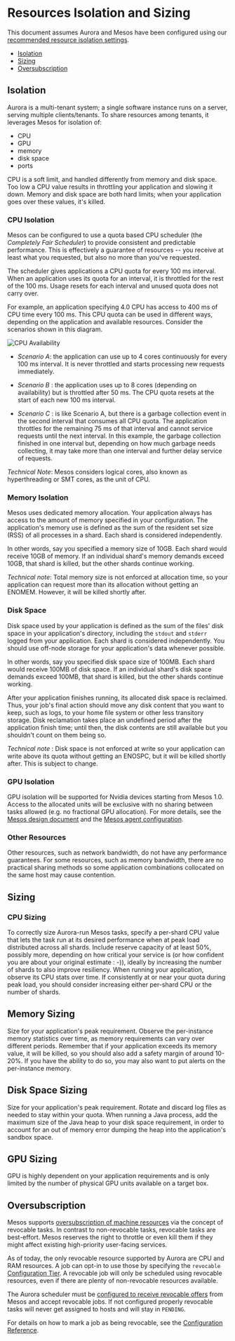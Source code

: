 Resources Isolation and Sizing
==============================

This document assumes Aurora and Mesos have been configured
using our [recommended resource isolation settings](../operations/configuration.md#resource-isolation).

- [Isolation](#isolation)
- [Sizing](#sizing)
- [Oversubscription](#oversubscription)


Isolation
---------

Aurora is a multi-tenant system; a single software instance runs on a
server, serving multiple clients/tenants. To share resources among
tenants, it leverages Mesos for isolation of:

* CPU
* GPU
* memory
* disk space
* ports

CPU is a soft limit, and handled differently from memory and disk space.
Too low a CPU value results in throttling your application and
slowing it down. Memory and disk space are both hard limits; when your
application goes over these values, it's killed.

### CPU Isolation

Mesos can be configured to use a quota based CPU scheduler (the *Completely*
*Fair Scheduler*) to provide consistent and predictable performance.
This is effectively a guarantee of resources -- you receive at least what
you requested, but also no more than you've requested.

The scheduler gives applications a CPU quota for every 100 ms interval.
When an application uses its quota for an interval, it is throttled for
the rest of the 100 ms. Usage resets for each interval and unused
quota does not carry over.

For example, an application specifying 4.0 CPU has access to 400 ms of
CPU time every 100 ms. This CPU quota can be used in different ways,
depending on the application and available resources. Consider the
scenarios shown in this diagram.

![CPU Availability](../images/CPUavailability.png)

* *Scenario A*: the application can use up to 4 cores continuously for
every 100 ms interval. It is never throttled and starts processing
new requests immediately.

* *Scenario B* : the application uses up to 8 cores (depending on
availability) but is throttled after 50 ms. The CPU quota resets at the
start of each new 100 ms interval.

* *Scenario C* : is like Scenario A, but there is a garbage collection
event in the second interval that consumes all CPU quota. The
application throttles for the remaining 75 ms of that interval and
cannot service requests until the next interval. In this example, the
garbage collection finished in one interval but, depending on how much
garbage needs collecting, it may take more than one interval and further
delay service of requests.

*Technical Note*: Mesos considers logical cores, also known as
hyperthreading or SMT cores, as the unit of CPU.

### Memory Isolation

Mesos uses dedicated memory allocation. Your application always has
access to the amount of memory specified in your configuration. The
application's memory use is defined as the sum of the resident set size
(RSS) of all processes in a shard. Each shard is considered
independently.

In other words, say you specified a memory size of 10GB. Each shard
would receive 10GB of memory. If an individual shard's memory demands
exceed 10GB, that shard is killed, but the other shards continue
working.

*Technical note*: Total memory size is not enforced at allocation time,
so your application can request more than its allocation without getting
an ENOMEM. However, it will be killed shortly after.

### Disk Space

Disk space used by your application is defined as the sum of the files'
disk space in your application's directory, including the `stdout` and
`stderr` logged from your application. Each shard is considered
independently. You should use off-node storage for your application's
data whenever possible.

In other words, say you specified disk space size of 100MB. Each shard
would receive 100MB of disk space. If an individual shard's disk space
demands exceed 100MB, that shard is killed, but the other shards
continue working.

After your application finishes running, its allocated disk space is
reclaimed. Thus, your job's final action should move any disk content
that you want to keep, such as logs, to your home file system or other
less transitory storage. Disk reclamation takes place an undefined
period after the application finish time; until then, the disk contents
are still available but you shouldn't count on them being so.

*Technical note* : Disk space is not enforced at write so your
application can write above its quota without getting an ENOSPC, but it
will be killed shortly after. This is subject to change.

### GPU Isolation

GPU isolation will be supported for Nvidia devices starting from Mesos 1.0.
Access to the allocated units will be exclusive with no sharing between tasks
allowed (e.g. no fractional GPU allocation). For more details, see the
[Mesos design document](https://docs.google.com/document/d/10GJ1A80x4nIEo8kfdeo9B11PIbS1xJrrB4Z373Ifkpo/edit#heading=h.w84lz7p4eexl)
and the [Mesos agent configuration](http://mesos.apache.org/documentation/latest/configuration/).

### Other Resources

Other resources, such as network bandwidth, do not have any performance
guarantees. For some resources, such as memory bandwidth, there are no
practical sharing methods so some application combinations collocated on
the same host may cause contention.


Sizing
-------

### CPU Sizing

To correctly size Aurora-run Mesos tasks, specify a per-shard CPU value
that lets the task run at its desired performance when at peak load
distributed across all shards. Include reserve capacity of at least 50%,
possibly more, depending on how critical your service is (or how
confident you are about your original estimate : -)), ideally by
increasing the number of shards to also improve resiliency. When running
your application, observe its CPU stats over time. If consistently at or
near your quota during peak load, you should consider increasing either
per-shard CPU or the number of shards.

## Memory Sizing

Size for your application's peak requirement. Observe the per-instance
memory statistics over time, as memory requirements can vary over
different periods. Remember that if your application exceeds its memory
value, it will be killed, so you should also add a safety margin of
around 10-20%. If you have the ability to do so, you may also want to
put alerts on the per-instance memory.

## Disk Space Sizing

Size for your application's peak requirement. Rotate and discard log
files as needed to stay within your quota. When running a Java process,
add the maximum size of the Java heap to your disk space requirement, in
order to account for an out of memory error dumping the heap
into the application's sandbox space.

## GPU Sizing

GPU is highly dependent on your application requirements and is only limited
by the number of physical GPU units available on a target box.


Oversubscription
----------------

Mesos supports [oversubscription of machine resources](http://mesos.apache.org/documentation/latest/oversubscription/)
via the concept of revocable tasks. In contrast to non-revocable tasks, revocable tasks are best-effort.
Mesos reserves the right to throttle or even kill them if they might affect existing high-priority
user-facing services.

As of today, the only revocable resource supported by Aurora are CPU and RAM resources. A job can
opt-in to use those by specifying the `revocable` [Configuration Tier](../features/multitenancy.md#configuration-tiers).
A revocable job will only be scheduled using revocable resources, even if there are plenty of
non-revocable resources available.

The Aurora scheduler must be [configured to receive revocable offers](../operations/configuration.md#resource-isolation)
from Mesos and accept revocable jobs. If not configured properly revocable tasks will never get
assigned to hosts and will stay in `PENDING`.

For details on how to mark a job as being revocable, see the
[Configuration Reference](../reference/configuration.md).
